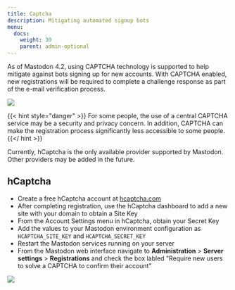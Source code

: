 ```yaml
---
title: Captcha
description: Mitigating automated signup bots
menu:
  docs:
    weight: 30
    parent: admin-optional
---
```


As of Mastodon 4.2, using CAPTCHA technology is supported to help mitigate against bots signing up for new accounts.
With CAPTCHA enabled, new registrations will be required to complete a challenge response as part of the e-mail verification process.

![](/assets/captcha/user-view.png)

{{< hint style="danger" >}}
For some people, the use of a central CAPTCHA service may be a security and privacy concern.
In addition, CAPTCHA can make the registration process significantly less accessible to some people.
{{</ hint >}}

Currently, hCaptcha is the only available provider supported by Mastodon.
Other providers may be added in the future.

## hCaptcha

- Create a free hCaptcha account at [hcaptcha.com](https://www.hcaptcha.com)
- After completing registration, use the hCaptcha dashboard to add a new site with your domain to obtain a Site Key
- From the Account Settings menu in hCaptcha, obtain your Secret Key
- Add the values to your Mastodon environment configuration as `HCAPTCHA_SITE_KEY` and `HCAPTCHA_SECRET_KEY`
- Restart the Mastodon services running on your server
- From the Mastodon web interface navigate to **Administration**  > **Server settings** > **Registrations** and check the box labled "Require new users to solve a CAPTCHA to confirm their account"

![](/assets/captcha/admin-view.png)
